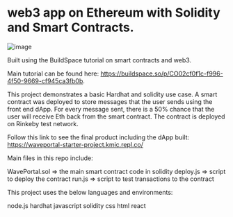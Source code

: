 # web3 app on  Ethereum with Solidity and Smart Contracts.
![image](https://user-images.githubusercontent.com/100391126/164913724-74e826d1-f16f-4ba0-b9eb-04d604a8fcec.png)

Built using the BuildSpace tutorial on smart contracts and web3.  

Main tutorial can be found here: https://buildspace.so/p/CO02cf0f1c-f996-4f50-9669-cf945ca3fb0b.

This project demonstrates a basic Hardhat and solidity use case. A smart contract was deployed to store messages that the user sends using the front end dApp. For every message sent, there is a 50% chance that the user will receive Eth back from the smart contract.  The contract is deployed on Rinkeby test network.

Follow this link to see the final product including the dApp built: https://waveportal-starter-project.kmic.repl.co/

Main files in this repo include:

WavePortal.sol => the main smart contract code in solidity
deploy.js => script to deploy the contract
run.js => script to test transactions to the contract

This project uses the below languages and environments: 

node.js
hardhat
javascript
solidity
css
html
react
